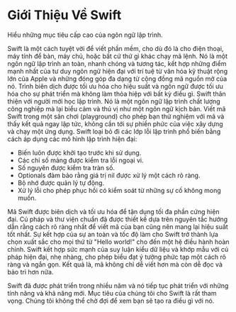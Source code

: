 # Giới Thiệu Về Swift

Hiểu những mục tiêu cấp cao của ngôn ngữ lập trình.

Swift là một cách tuyệt vời để viết phần mềm,
 cho dù đó là cho điện thoại, máy tính để bàn, máy chủ,
 hoặc bất cứ thứ gì khác chạy mã lệnh.
 Nó là một ngôn ngữ lập trình an toàn, nhanh chóng và tương tác,
 kết hợp những điểm mạnh nhất của tư duy ngôn ngữ hiện đại
 với trí tuệ từ văn hóa kỹ thuật rộng lớn của Apple
 và những đóng góp đa dạng từ cộng đồng mã nguồn mở của nó.
 Trình biên dịch được tối ưu hóa cho hiệu suất
 và ngôn ngữ được tối ưu hóa cho sự phát triển
 mà không làm thỏa hiệp với bất kỳ điều gì.
 Swift thân thiện với người mới học lập trình.
 Nó là một ngôn ngữ lập trình chất lượng công nghiệp
 mà lại biểu cảm và thú vị như một ngôn ngữ kịch bản.
 Viết mã Swift trong một sân chơi (playground)
 cho phép bạn thử nghiệm với mã và thấy kết quả ngay lập tức,
 không cần tới sự phiền phức của việc xây dựng và chạy một ứng dụng.
 Swift loại bỏ đi các lớp lỗi lập trình phổ biến
 bằng cách áp dụng các mô hình lập trình hiện đại:

* Biến luôn được khởi tạo trước khi sử dụng.
* Các chỉ số mảng được kiểm tra lỗi ngoại vi.
* Số nguyên được kiểm tra tràn số.
* Optionals đảm bảo rằng giá trị nil được xử lý một cách rõ ràng.
* Bộ nhớ được quản lý tự động.
* Xử lý lỗi cho phép phục hồi có kiểm soát từ những sự cố không mong muốn.

Mã Swift được biên dịch và tối ưu hóa để tận dụng tối đa phần cứng hiện đại.
 Cú pháp và thư viện chuẩn đã được thiết kế
 dựa trên nguyên tắc hướng dẫn rằng
 cách rõ ràng nhất để viết mã của bạn cũng nên mang lại hiệu suất tốt nhất.
 Sự kết hợp của sự an toàn và tốc độ làm cho Swift trở thành lựa chọn xuất sắc cho
 mọi thứ từ "Hello world!" cho đến một hệ điều hành hoàn chỉnh.
 Swift kết hợp sức mạnh của suy luận kiểu dữ liệu và khớp mẫu với
 cú pháp hiện đại, nhẹ nhàng,
 cho phép biểu đạt ý tưởng phức tạp một cách rõ ràng và ngắn gọn.
 Kết quả là, mã không chỉ dễ viết hơn
 mà còn dễ đọc và bảo trì hơn nữa.

Swift đã được phát triển trong nhiều năm
 và nó tiếp tục phát triển với những tính năng và khả năng mới.
 Mục tiêu của chúng tôi cho Swift là rất tham vọng.
 Chúng tôi không thể chờ đợi để xem bạn sẽ tạo ra điều gì với nó.